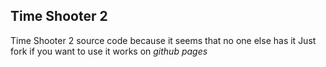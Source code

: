 ## Time Shooter 2

Time Shooter 2 source code because it seems that no one else has it
Just fork if you want to use it 
works on *github pages*
